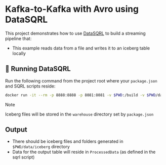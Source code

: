 # Kafka-to-Kafka with Avro using DataSQRL

This project demonstrates how to use [DataSQRL](https://datasqrl.com) to build a streaming pipeline that:

- This example reads data from a file and writes it to an iceberg table locally

## 🐳 Running DataSQRL

Run the following command from the project root where your `package.json` and SQRL scripts reside:

```bash
docker run -it --rm -p 8888:8888 -p 8081:8081 -v $PWD:/build -v $PWD/data:/data datasqrl/cmd:0.7.0 run -c package.json
```

> [!NOTE]
> Iceberg files will be stored in the `warehouse` directory set by `package.json`

## Output

* There should be iceberg files and folders generated in `$PWD/data/iceberg` directory 
* Data for the output table will reside in `ProcessedData` (as defined in the sqrl script)
